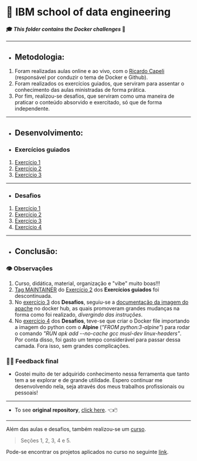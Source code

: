 # :robot: IBM school of data engineering 
#### :mortar_board: *This folder contains the Docker challenges* :whale:

***


* ## Metodologia:
1. Foram realizadas aulas online e ao vivo, com o [Ricardo Capeli](https://github.com/ricardocapeli) (responsável por conduzir o tema de Docker e Github).
2. Foram realizados os exercícios guiados, que serviram para assentar o conhecimento das aulas ministradas de forma prática.
3. Por fim, realizou-se desafios, que serviram como uma maneira de praticar o conteúdo absorvido e exercitado, só que de forma independente.

***
* ## Desenvolvimento:
* ### Exercícios guiados
1. [Exercício 1](1-exercicios-guiados/1-container-Mysql)
2. [Exercício 2](1-exercicios-guiados/2-img-apache)
3. [Exercício 3](1-exercicios-guiados/3-wordpress)

***

* ### Desafios
1. [Exercício 1](2-exercicios-desafio/desafio-1)
2. [Exercício 2](2-exercicios-desafio/desafio-2)
3. [Exercício 3](2-exercicios-desafio/desafio-3)
4. [Exercício 4](2-exercicios-desafio/desafio-4)

***
* ## Conclusão:
### :eye: Observações
1. Curso, didática, material, organização e "vibe" muito boas!!!
2. <ins>Tag MAINTAINER</ins> do <ins>Exercício 2</ins> dos **Exercícios guiados** foi descontinuada.
3. No <ins>exercício 3</ins> dos **Desafios**, seguiu-se a [documentação da imagem do apache](https://hub.docker.com/_/httpd) no docker hub, as quais promoveram grandes mudanças na forma como foi realizado, *divergindo das instruções*.
4. No <ins>exercício 4</ins> dos **Desafios**, teve-se que criar o Docker file importando a imagem do python com o **Alpine** (*"FROM python:3-alpine"*) para rodar o comando *"RUN apk add --no-cache gcc musl-dev linux-headers"*. Por conta disso, foi gasto um tempo considerável para passar dessa camada. Fora isso, sem grandes complicações.
### :man_technologist: Feedback final
* Gostei muito de ter adquirido conhecimento nessa ferramenta que tanto tem a se explorar e de grande utilidade. Espero continuar me desenvolvendo nela, seja através dos meus trabalhos profissionais ou pessoais!

***

* To see **original repository**, [click here](https://github.com/ricardocapeli/DockerStart). :point_left::computer_mouse:

***

Além das aulas e desafios, também realizou-se um [curso](https://www.udemy.com/course/docker-para-desenvolvedores-com-docker-swarm-e-kubernetes/).
> Seções 1, 2, 3, 4 e 5.

Pode-se encontrar os projetos aplicados no curso no seguinte [link](https://github.com/DanScherr/learning-courses/tree/main/docker).